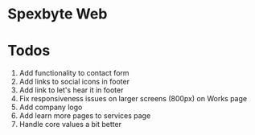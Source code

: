 # Spexbyte Web

# Todos

1. Add functionality to contact form
2. Add links to social icons in footer
3. Add link to let's hear it in footer
4. Fix responsiveness issues on larger screens (800px) on Works page
5. Add company logo
6. Add learn more pages to services page
7. Handle core values a bit better
